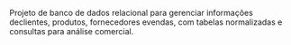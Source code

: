 Projeto de banco de dados relacional para gerenciar informações declientes, produtos, fornecedores evendas, com tabelas normalizadas e consultas para análise comercial.
